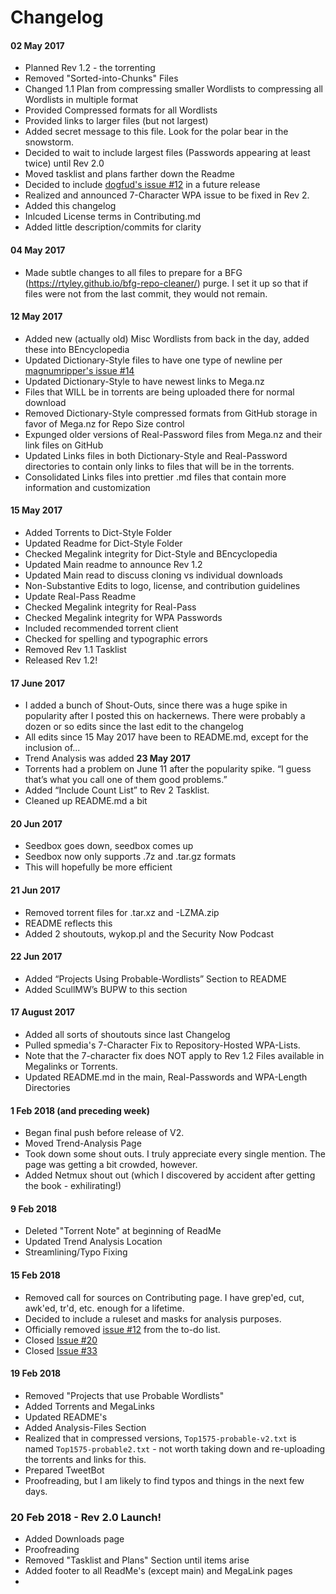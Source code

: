 # Changelog	  	      	     	    	     	     	       	       


#### 02 May 2017     	 	 	       	   	       	      
* Planned Rev 1.2 - the torrenting			    	  	       
* Removed "Sorted-into-Chunks" Files      	 	  	  	 
* Changed 1.1 Plan from compressing smaller Wordlists to compressing all Wordlists in multiple format
* Provided Compressed formats for all Wordlists    	    	   	       
* Provided links to larger files (but not largest)    	       	     	   
* Added secret message to this file. Look for the polar bear in the snowstorm.
* Decided to wait to include largest files (Passwords appearing at least twice) until Rev 2.0
* Moved tasklist and plans farther down the Readme       	  	       
* Decided to include [dogfud's issue #12](https://github.com/berzerk0/Probable-Wordlists/issues/12) in a future release
* Realized and announced 7-Character WPA issue to be fixed in Rev 2.      
* Added this changelog     	     	  	     	      	   	    
* Inlcuded License terms in Contributing.md      	   	      	      
* Added little description/commits for clarity   	      	  	      



#### 04 May 2017      		     	       	    	     	    	       
* Made subtle changes to all files to prepare for a BFG (https://rtyley.github.io/bfg-repo-cleaner/) purge. I set it up so that if files were not from the last commit, they would not remain.



#### 12 May 2017	 		 	       	      	       	      	       
* Added new (actually old) Misc Wordlists from back in the day, added these into BEncyclopedia
* Updated Dictionary-Style files to have one type of newline per [magnumripper's issue #14](https://github.com/berzerk0/Probable-Wordlists/issues/14)
* Updated Dictionary-Style to have newest links to Mega.nz  		  
* Files that WILL be in torrents are being uploaded there for normal download
* Removed Dictionary-Style compressed formats from GitHub storage in favor of Mega.nz for Repo Size control
* Expunged older versions of Real-Password files from Mega.nz and their link files on GitHub
* Updated Links files in both Dictionary-Style and Real-Password directories to contain only links to files that will be in the torrents.
* Consolidated Links files into prettier .md files that contain more information and customization

#### 15 May 2017
* Added Torrents to Dict-Style Folder
* Updated Readme for Dict-Style Folder
* Checked Megalink integrity for Dict-Style and BEncyclopedia
* Updated Main readme to announce Rev 1.2
* Updated Main read to discuss cloning vs individual downloads
* Non-Substantive Edits to logo, license, and contribution guidelines
* Update Real-Pass Readme
* Checked Megalink integrity for Real-Pass
* Checked Megalink integrity for WPA Passwords
* Included recommended torrent client
* Checked for spelling and typographic errors
* Removed Rev 1.1 Tasklist
* Released Rev 1.2!

#### 17 June 2017
* I added a bunch of Shout-Outs, since there was a huge spike in popularity after I posted this on hackernews. There were probably a dozen or so edits since the last edit to the changelog
* All edits since 15 May 2017 have been to README.md, except for the inclusion of...
* Trend Analysis was added __23 May 2017__
* Torrents had a problem on June 11 after the popularity spike. “I guess that’s what you call one of them good problems.”
* Added “Include Count List” to Rev 2 Tasklist.
* Cleaned up README.md a bit

#### 20 Jun 2017
* Seedbox goes down, seedbox comes up
* Seedbox now only supports .7z and .tar.gz formats
* This will hopefully be more efficient

#### 21 Jun 2017
* Removed torrent files for .tar.xz and -LZMA.zip
* README reflects this
* Added 2 shoutouts, wykop.pl and the Security Now Podcast

#### 22 Jun 2017
* Added “Projects Using Probable-Wordlists” Section to README
* Added ScullMW’s BUPW to this section

#### 17 August 2017
* Added all sorts of shoutouts since last Changelog
* Pulled spmedia's 7-Character Fix to Repository-Hosted WPA-Lists.
* Note that the 7-character fix does NOT apply to Rev 1.2 Files available in Megalinks or Torrents.
* Updated README.md in the main, Real-Passwords and WPA-Length Directories

#### 1 Feb 2018 (and preceding week)
* Began final push before release of V2.
* Moved Trend-Analysis Page
* Took down some shout outs. I truly appreciate every single mention. The page was getting a bit crowded, however.
* Added Netmux shout out (which I discovered by accident after getting the book - exhilirating!)


#### 9 Feb 2018
* Deleted "Torrent Note" at beginning of ReadMe
* Updated Trend Analysis Location
* Streamlining/Typo Fixing


#### 15 Feb 2018
* Removed call for sources on Contributing page. I have grep'ed, cut, awk'ed, tr'd, etc. enough for a lifetime.
* Decided to include a ruleset and masks for analysis purposes.
* Officially removed [issue #12](https://github.com/berzerk0/Probable-Wordlists/issues/12) from the to-do list.
* Closed [Issue #20](https://github.com/berzerk0/Probable-Wordlists/issues/20)
* Closed [Issue #33](https://github.com/berzerk0/Probable-Wordlists/issues/33)


#### 19 Feb 2018
* Removed "Projects that use Probable Wordlists"
* Added Torrents and MegaLinks
* Updated README's
* Added Analysis-Files Section
* Realized that in compressed versions, `Top1575-probable-v2.txt` is named `Top1575-probable2.txt` - not worth taking down and re-uploading the torrents and links for this.
* Prepared TweetBot
* Proofreading, but I am likely to find typos and things in the next few days.


### __20 Feb 2018 - Rev 2.0 Launch!__
* Added Downloads page
* Proofreading
* Removed "Tasklist and Plans" Section until items arise
* Added footer to all ReadMe's (except main) and MegaLink pages
*
